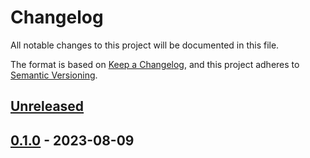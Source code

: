 # Changelog

All notable changes to this project will be documented in this file.

The format is based on [Keep a Changelog](https://keepachangelog.com/en/1.0.0/),
and this project adheres to [Semantic Versioning](https://semver.org/spec/v2.0.0.html).



## [Unreleased]

## [0.1.0] - 2023-08-09

[Unreleased]: https://github.com/giantswarm/teleport-operator/compare/v0.1.0...HEAD
[0.1.0]: https://github.com/giantswarm/teleport-operator/releases/tag/v0.1.0
